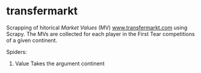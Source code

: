 # transfermarkt

Scrapping of hitorical *Market Values* (MV) www.transfermarkt.com using Scrapy.
The MVs are collected for each player in the First Tear competitions of a given continent.

Spiders:
1. Value
Takes the argument continent
